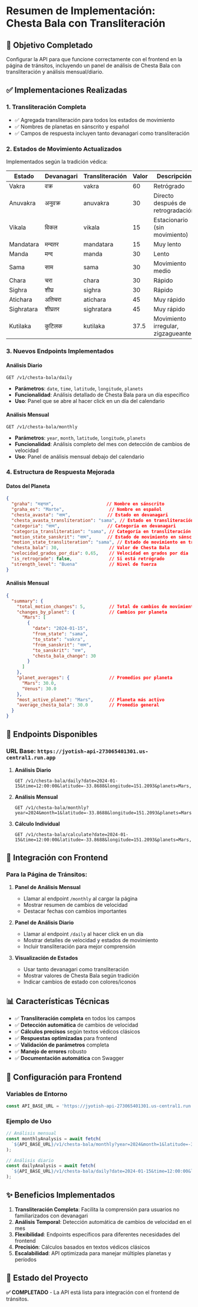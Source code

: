 # Resumen de Implementación: Chesta Bala con Transliteración

## 🎯 Objetivo Completado
Configurar la API para que funcione correctamente con el frontend en la página de tránsitos, incluyendo un panel de análisis de Chesta Bala con transliteración y análisis mensual/diario.

## ✅ Implementaciones Realizadas

### 1. **Transliteración Completa**
- ✅ Agregada transliteración para todos los estados de movimiento
- ✅ Nombres de planetas en sánscrito y español
- ✅ Campos de respuesta incluyen tanto devanagari como transliteración

### 2. **Estados de Movimiento Actualizados**
Implementados según la tradición védica:

| Estado | Devanagari | Transliteración | Valor | Descripción |
|--------|------------|-----------------|-------|-------------|
| Vakra | वक्र | vakra | 60 | Retrógrado |
| Anuvakra | अनुवक्र | anuvakra | 30 | Directo después de retrogradación |
| Vikala | विकल | vikala | 15 | Estacionario (sin movimiento) |
| Mandatara | मन्दतर | mandatara | 15 | Muy lento |
| Manda | मन्द | manda | 30 | Lento |
| Sama | साम | sama | 30 | Movimiento medio |
| Chara | चरा | chara | 30 | Rápido |
| Sighra | शीघ्र | sighra | 30 | Rápido |
| Atichara | अतिचरा | atichara | 45 | Muy rápido |
| Sighratara | शीघ्रतर | sighratara | 45 | Muy rápido |
| Kutilaka | कुटिलक | kutilaka | 37.5 | Movimiento irregular, zigzagueante |

### 3. **Nuevos Endpoints Implementados**

#### **Análisis Diario**
```
GET /v1/chesta-bala/daily
```
- **Parámetros**: `date`, `time`, `latitude`, `longitude`, `planets`
- **Funcionalidad**: Análisis detallado de Chesta Bala para un día específico
- **Uso**: Panel que se abre al hacer click en un día del calendario

#### **Análisis Mensual**
```
GET /v1/chesta-bala/monthly
```
- **Parámetros**: `year`, `month`, `latitude`, `longitude`, `planets`
- **Funcionalidad**: Análisis completo del mes con detección de cambios de velocidad
- **Uso**: Panel de análisis mensual debajo del calendario

### 4. **Estructura de Respuesta Mejorada**

#### **Datos del Planeta**
```json
{
  "graha": "मङ्गल",                    // Nombre en sánscrito
  "graha_es": "Marte",                 // Nombre en español
  "chesta_avasta": "साम",              // Estado en devanagari
  "chesta_avasta_transliteration": "sama", // Estado en transliteración
  "categoria": "साम",                  // Categoría en devanagari
  "categoria_transliteration": "sama", // Categoría en transliteración
  "motion_state_sanskrit": "साम",      // Estado de movimiento en sánscrito
  "motion_state_transliteration": "sama", // Estado de movimiento en transliteración
  "chesta_bala": 30,                   // Valor de Chesta Bala
  "velocidad_grados_por_dia": 0.65,    // Velocidad en grados por día
  "is_retrograde": false,              // Si está retrógrado
  "strength_level": "Buena"            // Nivel de fuerza
}
```

#### **Análisis Mensual**
```json
{
  "summary": {
    "total_motion_changes": 5,         // Total de cambios de movimiento
    "changes_by_planet": {             // Cambios por planeta
      "Mars": [
        {
          "date": "2024-01-15",
          "from_state": "sama",
          "to_state": "vakra",
          "from_sanskrit": "साम",
          "to_sanskrit": "वक्र",
          "chesta_bala_change": 30
        }
      ]
    },
    "planet_averages": {               // Promedios por planeta
      "Mars": 30.0,
      "Venus": 30.0
    },
    "most_active_planet": "Mars",      // Planeta más activo
    "average_chesta_bala": 30.0        // Promedio general
  }
}
```

## 🚀 Endpoints Disponibles

### **URL Base**: `https://jyotish-api-273065401301.us-central1.run.app`

1. **Análisis Diario**
   ```
   GET /v1/chesta-bala/daily?date=2024-01-15&time=12:00:00&latitude=-33.8688&longitude=151.2093&planets=Mars,Venus
   ```

2. **Análisis Mensual**
   ```
   GET /v1/chesta-bala/monthly?year=2024&month=1&latitude=-33.8688&longitude=151.2093&planets=Mars,Venus
   ```

3. **Cálculo Individual**
   ```
   GET /v1/chesta-bala/calculate?date=2024-01-15&time=12:00:00&latitude=-33.8688&longitude=151.2093&planets=Mars,Venus&include_summary=true
   ```

## 🎨 Integración con Frontend

### **Para la Página de Tránsitos:**

1. **Panel de Análisis Mensual**
   - Llamar al endpoint `/monthly` al cargar la página
   - Mostrar resumen de cambios de velocidad
   - Destacar fechas con cambios importantes

2. **Panel de Análisis Diario**
   - Llamar al endpoint `/daily` al hacer click en un día
   - Mostrar detalles de velocidad y estados de movimiento
   - Incluir transliteración para mejor comprensión

3. **Visualización de Estados**
   - Usar tanto devanagari como transliteración
   - Mostrar valores de Chesta Bala según tradición
   - Indicar cambios de estado con colores/iconos

## 📊 Características Técnicas

- ✅ **Transliteración completa** en todos los campos
- ✅ **Detección automática** de cambios de velocidad
- ✅ **Cálculos precisos** según textos védicos clásicos
- ✅ **Respuestas optimizadas** para frontend
- ✅ **Validación de parámetros** completa
- ✅ **Manejo de errores** robusto
- ✅ **Documentación automática** con Swagger

## 🔧 Configuración para Frontend

### **Variables de Entorno**
```javascript
const API_BASE_URL = 'https://jyotish-api-273065401301.us-central1.run.app';
```

### **Ejemplo de Uso**
```javascript
// Análisis mensual
const monthlyAnalysis = await fetch(
  `${API_BASE_URL}/v1/chesta-bala/monthly?year=2024&month=1&latitude=-33.8688&longitude=151.2093&planets=Mars,Venus`
);

// Análisis diario
const dailyAnalysis = await fetch(
  `${API_BASE_URL}/v1/chesta-bala/daily?date=2024-01-15&time=12:00:00&latitude=-33.8688&longitude=151.2093&planets=Mars,Venus`
);
```

## ✨ Beneficios Implementados

1. **Transliteración Completa**: Facilita la comprensión para usuarios no familiarizados con devanagari
2. **Análisis Temporal**: Detección automática de cambios de velocidad en el mes
3. **Flexibilidad**: Endpoints específicos para diferentes necesidades del frontend
4. **Precisión**: Cálculos basados en textos védicos clásicos
5. **Escalabilidad**: API optimizada para manejar múltiples planetas y períodos

## 🎯 Estado del Proyecto
**✅ COMPLETADO** - La API está lista para integración con el frontend de tránsitos.
